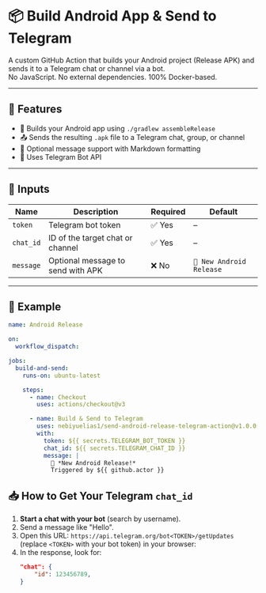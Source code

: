 # 📦 Build Android App & Send to Telegram

A custom GitHub Action that builds your Android project (Release APK) and sends it to a Telegram chat or channel via a bot.  
No JavaScript. No external dependencies. 100% Docker-based.

---

## 🚀 Features

- 🔨 Builds your Android app using `./gradlew assembleRelease`
- 📤 Sends the resulting `.apk` file to a Telegram chat, group, or channel
- 💬 Optional message support with Markdown formatting
- 🔐 Uses Telegram Bot API

---

## 🔧 Inputs

| Name      | Description                        | Required | Default                    |
|-----------|------------------------------------|----------|----------------------------|
| `token`   | Telegram bot token                 | ✅ Yes   | –                          |
| `chat_id` | ID of the target chat or channel   | ✅ Yes   | –                          |
| `message` | Optional message to send with APK  | ❌ No    | `🚀 New Android Release`   |

---

## 📸 Example

```yaml
name: Android Release

on:
  workflow_dispatch:

jobs:
  build-and-send:
    runs-on: ubuntu-latest

    steps:
      - name: Checkout
        uses: actions/checkout@v3

      - name: Build & Send to Telegram
        uses: nebiyuelias1/send-android-release-telegram-action@v1.0.0
        with:
          token: ${{ secrets.TELEGRAM_BOT_TOKEN }}
          chat_id: ${{ secrets.TELEGRAM_CHAT_ID }}
          message: |
            🚀 *New Android Release!*
            Triggered by ${{ github.actor }}
```

## 📥 How to Get Your Telegram `chat_id`

1. **Start a chat with your bot** (search by username).
2. Send a message like "Hello".
3. Open this URL: `https://api.telegram.org/bot<TOKEN>/getUpdates` (replace `<TOKEN>` with your bot token) in your browser:
4. In the response, look for:
    ```json
    "chat": {
        "id": 123456789,
    }
    ```